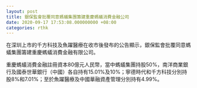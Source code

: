 ```yaml
---
layout: post
title: 銀保監會批覆同意螞蟻集團籌建重慶螞蟻消費金融公司
date: 2020-09-17 17:53:08.000000000 +08:00
categories: rthk
---
```


在深圳上市的千方科技及魚躍醫療在收市後發布的公告顯示，銀保監會批覆同意螞蟻集團籌建重慶螞蟻消費金融有限公司。

重慶螞蟻消費金融註冊資本80億元人民幣，當中螞蟻集團持股50%，南洋商業銀行及國泰世華銀行（中國）各自持有15.01%及10%；寧德時代和千方科技分別持股8%和7.01%；至於魚躍醫療及中國華融資產管理分別持有4.99%。
